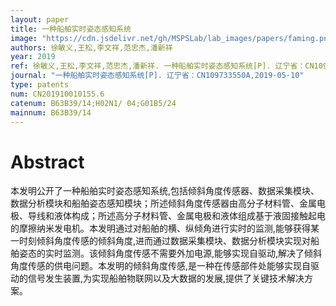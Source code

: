 ```yaml
---
layout: paper
title: 一种船舶实时姿态感知系统
image: "https://cdn.jsdelivr.net/gh/MSPSLab/lab_images/papers/faming.png"
authors: 徐敏义,王松,李文祥,范忠杰,潘新祥
year: 2019
ref: 徐敏义,王松,李文祥,范忠杰,潘新祥. 一种船舶实时姿态感知系统[P]. 辽宁省：CN109733550A,2019-05-10
journal: "一种船舶实时姿态感知系统[P]. 辽宁省：CN109733550A,2019-05-10"
type: patents
num: CN201910010155.6
catenum: B63B39/14;H02N1/ 04;G01B5/24
mainnum: B63B39/14
---
```


# Abstract

本发明公开了一种船舶实时姿态感知系统,包括倾斜角度传感器、数据采集模块、数据分析模块和船舶姿态感知模块；所述倾斜角度传感器由高分子材料管、金属电极、导线和液体构成；所述高分子材料管、金属电极和液体组成基于液固接触起电的摩擦纳米发电机。本发明通过对船舶的横、纵倾角进行实时的监测,能够获得某一时刻倾斜角度传感的倾斜角度,进而通过数据采集模块、数据分析模块实现对船舶姿态的实时监测。该倾斜角度传感不需要外加电源,能够实现自驱动,解决了倾斜角度传感的供电问题。本发明的倾斜角度传感,是一种在传感部件处能够实现自驱动的信号发生装置,为实现船舶物联网以及大数据的发展,提供了关键技术解决方案。